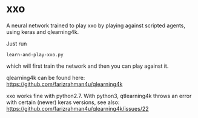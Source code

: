 # xxo

A neural network trained to play xxo by playing against scripted agents, using keras and qlearning4k.

Just run

    learn-and-play-xxo.py

which will first train the network and then you can play against it.

qlearning4k can be found here:
https://github.com/farizrahman4u/qlearning4k

xxo works fine with python2.7. With python3, qtlearning4k throws an error with certain (newer) keras versions, see also: https://github.com/farizrahman4u/qlearning4k/issues/22
